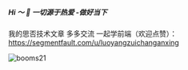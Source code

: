 ##### Hi ～ 👋 一切源于热爱       -做好当下
我的思否技术文章 多多交流 一起学前端（欢迎点赞）：https://segmentfault.com/u/luoyangzuichanganxing


![booms21](https://github-readme-stats.vercel.app/api?username=booms21&show_icons=true&include_all_commits=true?count_private=true?include_all_commits=true&theme=vue)
